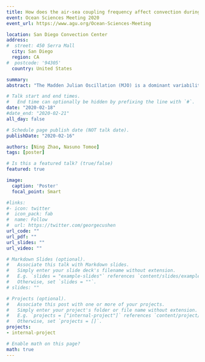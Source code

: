 ```yaml
---
title: How does the air-sea coupling frequency affect convection during the MJO passage?
event: Ocean Sciences Meeting 2020
event_url: https://www.agu.org/Ocean-Sciences-Meeting

location: San Diego Convection Center
address:
#  street: 450 Serra Mall
  city: San Diego
  region: CA
#  postcode: '94305'
  country: United States

summary:
abstract: "The Madden Julian Oscillation (MJO) is a dominant variability in the tropics on the intra-seasonal scale, which is characterized by an large-scale eastward-propagating convective envelope. Nowadays, many operational atmosphere-ocean coupled models could successfully simulate/predict the MJO[1], while some studies also suggest that the the diurnal-variation-resolved coupling may greatly affect the simulated MJO and its intensity. In this study, with the help of cloud-resolved regional model, we investigate how does the coupling frequency affect the convection during the MJO passage and the possible mechanisms behind by case study of YMC-Sumatra 2017 campaign."

# Talk start and end times.
#   End time can optionally be hidden by prefixing the line with `#`.
date: "2020-02-18"
#date_end: "2020-02-21"
all_day: false

# Schedule page publish date (NOT talk date).
publishDate: "2020-02-16"

authors: [Ning Zhao, Nasuno Tomoe]
tags: [poster]

# Is this a featured talk? (true/false)
featured: true

image:
  caption: 'Poster'
  focal_point: Smart

#links:
#- icon: twitter
#  icon_pack: fab
#  name: Follow
#  url: https://twitter.com/georgecushen
url_code: ""
url_pdf: ""
url_slides: ""
url_video: ""

# Markdown Slides (optional).
#   Associate this talk with Markdown slides.
#   Simply enter your slide deck's filename without extension.
#   E.g. `slides = "example-slides"` references `content/slides/example-slides.md`.
#   Otherwise, set `slides = ""`.
# slides: ""

# Projects (optional).
#   Associate this post with one or more of your projects.
#   Simply enter your project's folder or file name without extension.
#   E.g. `projects = ["internal-project"]` references `content/project/deep-learning/index.md`.
#   Otherwise, set `projects = []`.
projects:
- internal-project

# Enable math on this page?
math: true
---
```


